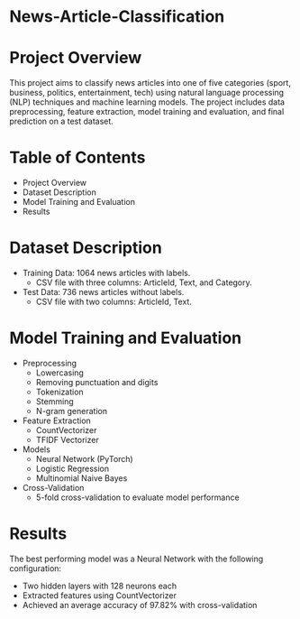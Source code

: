 # News-Article-Classification

# **Project Overview**
This project aims to classify news articles into one of five categories (sport, business, politics, entertainment, tech) using natural language processing (NLP) techniques and machine learning models. The project includes data preprocessing, feature extraction, model training and evaluation, and final prediction on a test dataset.

# **Table of Contents**
  - Project Overview
  - Dataset Description
  - Model Training and Evaluation
  - Results
    
# **Dataset Description**
- Training Data: 1064 news articles with labels.
  * CSV file with three columns: ArticleId, Text, and Category.
- Test Data: 736 news articles without labels.
  * CSV file with two columns: ArticleId, Text.

# **Model Training and Evaluation**
- Preprocessing
  - Lowercasing
  - Removing punctuation and digits
  - Tokenization
  - Stemming
  - N-gram generation
- Feature Extraction
  - CountVectorizer
  - TFIDF Vectorizer
- Models
  - Neural Network (PyTorch)
  - Logistic Regression
  - Multinomial Naive Bayes
- Cross-Validation
  - 5-fold cross-validation to evaluate model performance
    
# **Results**
The best performing model was a Neural Network with the following configuration:

- Two hidden layers with 128 neurons each
- Extracted features using CountVectorizer
- Achieved an average accuracy of 97.82% with cross-validation
